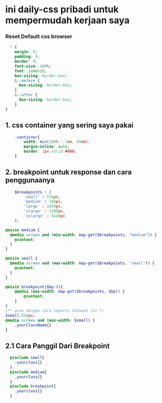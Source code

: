 # ini daily-css pribadi untuk mempermudah kerjaan saya 
### Reset Default css browser
```scss
  * {
    margin: 0;
    padding: 0;
    border: 0;
    font-size: 100%;
    font: inherit;
    box-sizing: border-box;
    &::before {
      box-sizing: border-box;
    }
    &::after {
      box-sizing: border-box;
    }
}
```
## 1. css container yang sering saya pakai
```scss
    .container{
        width: min(100% - 1em, 69em);
        margin-inline: auto;
        border: 1px solid #000;
    }
```
## 2. breakpoint untuk response dan cara penggunaanya
```scss
    $breakpoints : (
        'small' : 576px,
        'medium' : 768px,
        'large' : 1024px,
        'xlarge' : 1200px,
        'xxlarge' : 1440px
    );

@mixin medium {
  @media screen and (min-width: map-get($breakpoints, "medium")) {
    @content;
  }
}

@mixin small {
  @media screen and (max-width: map-get($breakpoints, "small")) {
    @content;
  }
}

@mixin breakpoint($bp:0){
    @media (max-width: map-get($breakpoints, $bp)) {
        @content;
    }
}
/** atau dengan cara seperti dibawah ini */
$small:540px;
@media screen and (max-width: $small) {
    .yourClassName{}
}
```
## 2.1 Cara Panggil Dari Breakpoint
```scss
  @include small{
    .yourclass{}
  }
  @include medium{
    .yourclass{}
  }
  @include breakpoint{
    .yourclass{}
  }
```

